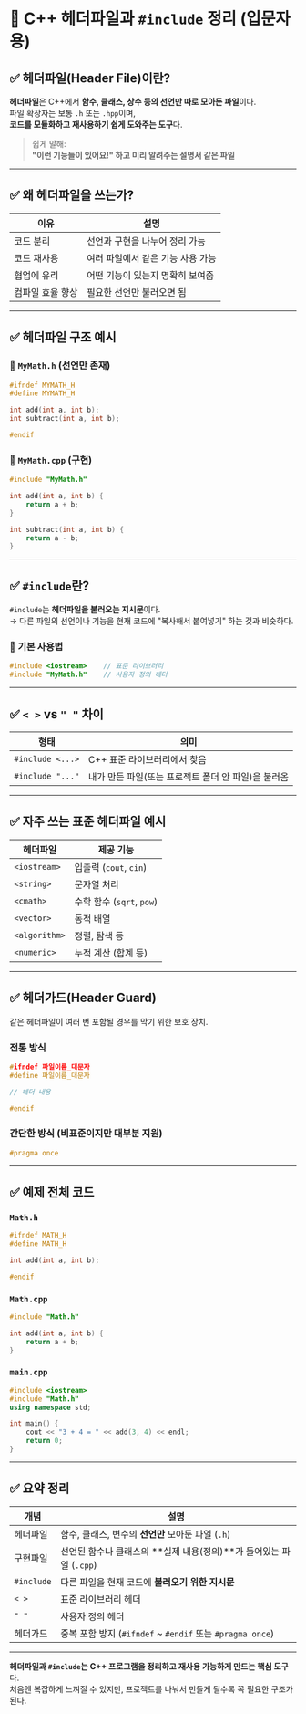 # 📂 C++ 헤더파일과 `#include` 정리 (입문자용)

## ✅ 헤더파일(Header File)이란?

**헤더파일**은 C++에서 **함수, 클래스, 상수 등의 선언만 따로 모아둔 파일**이다.  
파일 확장자는 보통 `.h` 또는 `.hpp`이며,  
**코드를 모듈화하고 재사용하기 쉽게 도와주는 도구**다.

> 쉽게 말해:  
> **"이런 기능들이 있어요!" 하고 미리 알려주는 설명서 같은 파일**

---

## ✅ 왜 헤더파일을 쓰는가?

| 이유                  | 설명 |
|-----------------------|------|
| 코드 분리              | 선언과 구현을 나누어 정리 가능 |
| 코드 재사용            | 여러 파일에서 같은 기능 사용 가능 |
| 협업에 유리            | 어떤 기능이 있는지 명확히 보여줌 |
| 컴파일 효율 향상        | 필요한 선언만 불러오면 됨 |

---

## ✅ 헤더파일 구조 예시

### 📄 `MyMath.h` (선언만 존재)
```cpp
#ifndef MYMATH_H
#define MYMATH_H

int add(int a, int b);
int subtract(int a, int b);

#endif
```

### 📄 `MyMath.cpp` (구현)
```cpp
#include "MyMath.h"

int add(int a, int b) {
    return a + b;
}

int subtract(int a, int b) {
    return a - b;
}
```

---

## ✅ `#include`란?

`#include`는 **헤더파일을 불러오는 지시문**이다.  
→ 다른 파일의 선언이나 기능을 현재 코드에 "복사해서 붙여넣기" 하는 것과 비슷하다.

### 📌 기본 사용법
```cpp
#include <iostream>    // 표준 라이브러리
#include "MyMath.h"    // 사용자 정의 헤더
```

---

## ✅ `< >` vs `" "` 차이

| 형태              | 의미 |
|-------------------|------|
| `#include <...>`  | C++ 표준 라이브러리에서 찾음 |
| `#include "..."`  | 내가 만든 파일(또는 프로젝트 폴더 안 파일)을 불러옴 |

---

## ✅ 자주 쓰는 표준 헤더파일 예시

| 헤더파일       | 제공 기능            |
|----------------|----------------------|
| `<iostream>`   | 입출력 (`cout`, `cin`) |
| `<string>`     | 문자열 처리          |
| `<cmath>`      | 수학 함수 (`sqrt`, `pow`) |
| `<vector>`     | 동적 배열            |
| `<algorithm>`  | 정렬, 탐색 등        |
| `<numeric>`    | 누적 계산 (합계 등)  |

---

## ✅ 헤더가드(Header Guard)

같은 헤더파일이 여러 번 포함될 경우를 막기 위한 보호 장치.

### 전통 방식
```cpp
#ifndef 파일이름_대문자
#define 파일이름_대문자

// 헤더 내용

#endif
```

### 간단한 방식 (비표준이지만 대부분 지원)
```cpp
#pragma once
```

---

## ✅ 예제 전체 코드

### `Math.h`
```cpp
#ifndef MATH_H
#define MATH_H

int add(int a, int b);

#endif
```

### `Math.cpp`
```cpp
#include "Math.h"

int add(int a, int b) {
    return a + b;
}
```

### `main.cpp`
```cpp
#include <iostream>
#include "Math.h"
using namespace std;

int main() {
    cout << "3 + 4 = " << add(3, 4) << endl;
    return 0;
}
```

---

## ✅ 요약 정리

| 개념        | 설명 |
|-------------|------|
| 헤더파일     | 함수, 클래스, 변수의 **선언만** 모아둔 파일 (`.h`) |
| 구현파일     | 선언된 함수나 클래스의 **실제 내용(정의)**가 들어있는 파일 (`.cpp`) |
| `#include`  | 다른 파일을 현재 코드에 **불러오기 위한 지시문** |
| `< >`       | 표준 라이브러리 헤더 |
| `" "`       | 사용자 정의 헤더 |
| 헤더가드     | 중복 포함 방지 (`#ifndef` ~ `#endif` 또는 `#pragma once`) |

---

**헤더파일과 `#include`는 C++ 프로그램을 정리하고 재사용 가능하게 만드는 핵심 도구**다.  
처음엔 복잡하게 느껴질 수 있지만, 프로젝트를 나눠서 만들게 될수록 꼭 필요한 구조가 된다.
